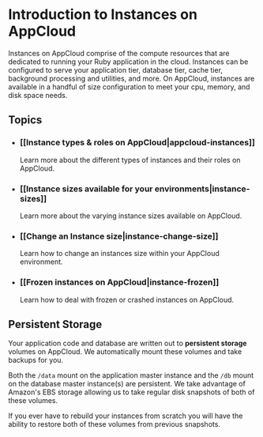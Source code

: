 # Introduction to Instances on AppCloud

Instances on AppCloud comprise of the compute resources that are dedicated to running
your Ruby application in the cloud.  Instances can be configured to serve your 
application tier, database tier, cache tier, background processing and utilities, 
and more.  On AppCloud, instances are available in a handful of size configuration to 
meet your cpu, memory, and disk space needs.  


## Topics

* ### [[Instance types & roles on AppCloud|appcloud-instances]]
  Learn more about the different types of instances and their roles on AppCloud.

* ### [[Instance sizes available for your environments|instance-sizes]]
  Learn more about the varying instance sizes available on AppCloud.
  
* ### [[Change an Instance size|instance-change-size]]
  Learn how to change an instances size within your AppCloud environment.
  
* ### [[Frozen instances on AppCloud|instance-frozen]]
  Learn how to deal with frozen or crashed instances on AppCloud.

## Persistent Storage
Your application code and database are written out to **persistent storage** 
volumes on AppCloud. We automatically mount these volumes and take backups for you.

Both the `/data` mount on the application master instance and the `/db` mount on the database 
master instance(s) are persistent. We take advantage of Amazon's EBS storage allowing us to 
take regular disk snapshots of both of these volumes. 

If you ever have to rebuild your instances from scratch you will have the ability to restore 
both of these volumes from previous snapshots.